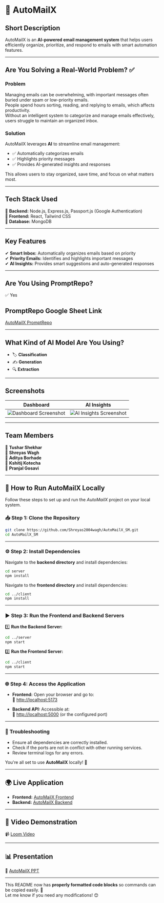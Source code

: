 # 📩 **AutoMailX**  

## **Short Description**  
AutoMailX is an **AI-powered email management system** that helps users efficiently organize, prioritize, and respond to emails with smart automation features.  

---

## **Are You Solving a Real-World Problem?** ✅  

### **Problem**  
Managing emails can be overwhelming, with important messages often buried under spam or low-priority emails.  
People spend hours sorting, reading, and replying to emails, which affects productivity.  
Without an intelligent system to categorize and manage emails effectively, users struggle to maintain an organized inbox.  

### **Solution**  
AutoMailX leverages **AI** to streamline email management:  
- ✅ Automatically categorizes emails  
- ✅ Highlights priority messages  
- ✅ Provides AI-generated insights and responses  

This allows users to stay organized, save time, and focus on what matters most.  

---

## **Tech Stack Used**  
🔹 **Backend:** Node.js, Express.js, Passport.js (Google Authentication)  
🔹 **Frontend:** React, Tailwind CSS  
🔹 **Database:** MongoDB  

---

## **Key Features**  
✔ **Smart Inbox:** Automatically organizes emails based on priority  
✔ **Priority Emails:** Identifies and highlights important messages  
✔ **AI Insights:** Provides smart suggestions and auto-generated responses  

---

## **Are You Using PromptRepo?**  
✅ Yes  

## **PromptRepo Google Sheet Link**  
[AutoMailX PromptRepo](https://docs.google.com/spreadsheets/d/1fUnhkTqJ5Ve1Q8z9zN_h-J548C88i9sACakdfe-Xfsw/edit?usp=sharing)  

---

## **What Kind of AI Model Are You Using?**  
- 🏷 **Classification**  
- ✍ **Generation**  
- 🔍 **Extraction**  

---

## **Screenshots**  

| **Dashboard** | **AI Insights** |
|--------------|---------------|
| ![Dashboard Screenshot](https://github.com/user-attachments/assets/f91e8d28-1a7c-4e60-87f8-6fb9a93006ac) | ![AI Insights Screenshot](https://github.com/user-attachments/assets/688ced5e-c24a-41ab-add0-fa44e53b0739) |

---

## **Team Members**  
👥 **Tushar Shekhar**  
👥 **Shreyas Wagh**  
👥 **Aditya Borhade**  
👥 **Kshitij Kotecha**  
👥 **Pranjal Gosavi**  

---

## 🚀 **How to Run AutoMailX Locally**  

Follow these steps to set up and run the *AutoMailX* project on your local system.  

### 📥 **Step 1: Clone the Repository**  

```bash
git clone https://github.com/Shreyas2004wagh/AutoMailX_SM.git
cd AutoMailX_SM
```

---

### ⚙ **Step 2: Install Dependencies**  

Navigate to the **backend directory** and install dependencies:  

```bash
cd server
npm install
```

Navigate to the **frontend directory** and install dependencies:  

```bash
cd ../client
npm install
```

---

### ▶ **Step 3: Run the Frontend and Backend Servers**  

1️⃣ **Run the Backend Server:**  

```bash
cd ../server
npm start
```

2️⃣ **Run the Frontend Server:**  

```bash
cd ../client
npm start
```

---

### 🌐 **Step 4: Access the Application**  

- **Frontend:** Open your browser and go to:  
  🔗 [http://localhost:5173](http://localhost:5173)  

- **Backend API:** Accessible at:  
  🔗 [http://localhost:5000](http://localhost:5000) (or the configured port)  

---

### 🐞 **Troubleshooting**  

- Ensure all dependencies are correctly installed.  
- Check if the ports are not in conflict with other running services.  
- Review terminal logs for any errors.  

You're all set to use **AutoMailX** locally! 🚀  

---

## 🌍 **Live Application**  
- **Frontend:** [AutoMailX Frontend](https://auto-mail-x-sm.vercel.app/)  
- **Backend:** [AutoMailX Backend](https://automailx-sm.onrender.com)  

---

## 🎥 **Video Demonstration**  
📹 [Loom Video](https://www.loom.com/share/34f7cad2331840058c5ae9b4cddbf28b?sid=614353db-1622-49da-b70c-f6824a4f7c11)  

---

## 📊 **Presentation**  
📜 [AutoMailX PPT](https://www.canva.com/design/DAGd1j2EOzM/tZTvvkK-hNV-gnq49clbrw/edit?utm_content=DAGd1j2EOzM&utm_campaign=designshare&utm_medium=link2&utm_source=sharebutton)  

---

This README now has **properly formatted code blocks** so commands can be copied easily. 🚀  
Let me know if you need any modifications! 😊
